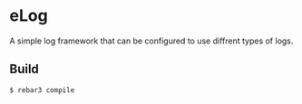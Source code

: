 eLog
=====

A simple log framework that can be configured to use diffrent types of logs.

Build
-----

    $ rebar3 compile
